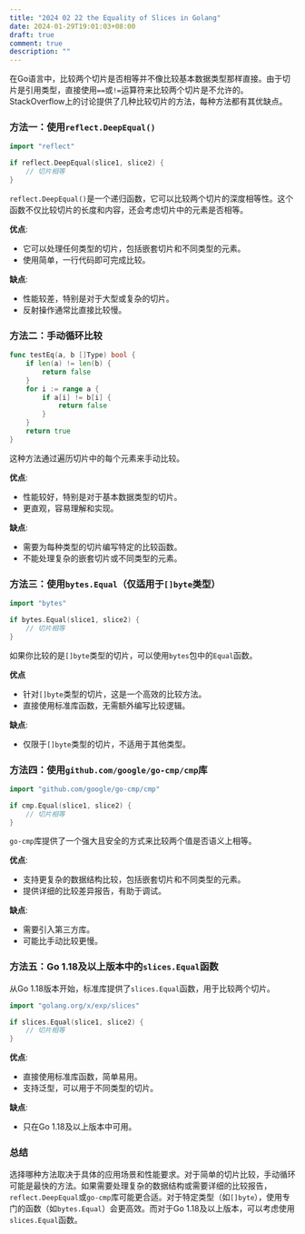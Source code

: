 ```yaml
---
title: "2024 02 22 the Equality of Slices in Golang"
date: 2024-01-29T19:01:03+08:00
draft: true
comment: true
description: ""
---
```


在Go语言中，比较两个切片是否相等并不像比较基本数据类型那样直接。由于切片是引用类型，直接使用`==`或`!=`运算符来比较两个切片是不允许的。StackOverflow上的讨论提供了几种比较切片的方法，每种方法都有其优缺点。

### 方法一：使用`reflect.DeepEqual()`

```go
import "reflect"

if reflect.DeepEqual(slice1, slice2) {
    // 切片相等
}
```

`reflect.DeepEqual()`是一个递归函数，它可以比较两个切片的深度相等性。这个函数不仅比较切片的长度和内容，还会考虑切片中的元素是否相等。

**优点**:
- 它可以处理任何类型的切片，包括嵌套切片和不同类型的元素。
- 使用简单，一行代码即可完成比较。

**缺点**:
- 性能较差，特别是对于大型或复杂的切片。
- 反射操作通常比直接比较慢。

### 方法二：手动循环比较

```go
func testEq(a, b []Type) bool {
    if len(a) != len(b) {
        return false
    }
    for i := range a {
        if a[i] != b[i] {
            return false
        }
    }
    return true
}
```

这种方法通过遍历切片中的每个元素来手动比较。

**优点**:
- 性能较好，特别是对于基本数据类型的切片。
- 更直观，容易理解和实现。

**缺点**:
- 需要为每种类型的切片编写特定的比较函数。
- 不能处理复杂的嵌套切片或不同类型的元素。

### 方法三：使用`bytes.Equal`（仅适用于`[]byte`类型）

```go
import "bytes"

if bytes.Equal(slice1, slice2) {
    // 切片相等
}
```

如果你比较的是`[]byte`类型的切片，可以使用`bytes`包中的`Equal`函数。

**优点**

- 针对`[]byte`类型的切片，这是一个高效的比较方法。
- 直接使用标准库函数，无需额外编写比较逻辑。

**缺点**:
- 仅限于`[]byte`类型的切片，不适用于其他类型。

### 方法四：使用`github.com/google/go-cmp/cmp`库

```go
import "github.com/google/go-cmp/cmp"

if cmp.Equal(slice1, slice2) {
    // 切片相等
}
```

`go-cmp`库提供了一个强大且安全的方式来比较两个值是否语义上相等。

**优点**:
- 支持更复杂的数据结构比较，包括嵌套切片和不同类型的元素。
- 提供详细的比较差异报告，有助于调试。

**缺点**:
- 需要引入第三方库。
- 可能比手动比较更慢。

### 方法五：Go 1.18及以上版本中的`slices.Equal`函数

从Go 1.18版本开始，标准库提供了`slices.Equal`函数，用于比较两个切片。

```go
import "golang.org/x/exp/slices"

if slices.Equal(slice1, slice2) {
    // 切片相等
}
```

**优点**:
- 直接使用标准库函数，简单易用。
- 支持泛型，可以用于不同类型的切片。

**缺点**:
- 只在Go 1.18及以上版本中可用。

### 总结

选择哪种方法取决于具体的应用场景和性能要求。对于简单的切片比较，手动循环可能是最快的方法。如果需要处理复杂的数据结构或需要详细的比较报告，`reflect.DeepEqual`或`go-cmp`库可能更合适。对于特定类型（如`[]byte`），使用专门的函数（如`bytes.Equal`）会更高效。而对于Go 1.18及以上版本，可以考虑使用`slices.Equal`函数。

